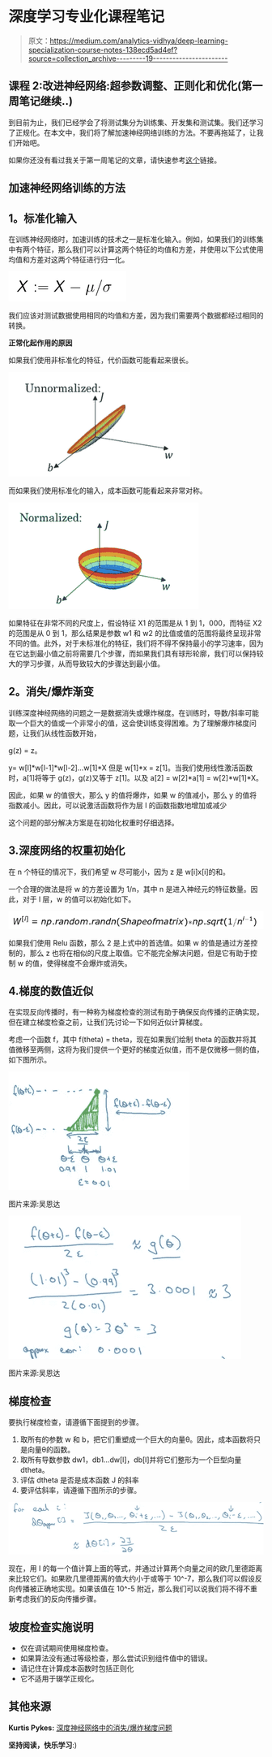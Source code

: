 # 深度学习专业化课程笔记

> 原文：<https://medium.com/analytics-vidhya/deep-learning-specialization-course-notes-138ecd5ad4ef?source=collection_archive---------19----------------------->

## 课程 2:改进神经网络:超参数调整、正则化和优化(第一周笔记继续..)

到目前为止，我们已经学会了将测试集分为训练集、开发集和测试集。我们还学习了正规化。在本文中，我们将了解加速神经网络训练的方法。不要再拖延了，让我们开始吧。

如果你还没有看过我关于第一周笔记的文章，请快速参考[这个](https://link.medium.com/7dLKWMxMfdb)链接。

## 加速神经网络训练的方法

## **1。标准化输入**

在训练神经网络时，加速训练的技术之一是标准化输入。例如，如果我们的训练集中有两个特征，那么我们可以计算这两个特征的均值和方差，并使用以下公式使用均值和方差对这两个特征进行归一化。

![](img/2f806253f9481ee2b2cf4e94c5f40f52.png)

我们应该对测试数据使用相同的均值和方差，因为我们需要两个数据都经过相同的转换。

**正常化起作用的原因**

如果我们使用非标准化的特征，代价函数可能看起来很长。

![](img/a9aa5774327bb52485595088bd4dcca5.png)

而如果我们使用标准化的输入，成本函数可能看起来非常对称。

![](img/610a54190dfbd810b426e06b9fa7d311.png)

如果特征在非常不同的尺度上，假设特征 X1 的范围是从 1 到 1，000，而特征 X2 的范围是从 0 到 1，那么结果是参数 w1 和 w2 的比值或值的范围将最终呈现非常不同的值。此外，对于未标准化的特征，我们将不得不保持最小的学习速率，因为在它达到最小值之前将需要几个步骤，而如果我们具有球形轮廓，我们可以保持较大的学习步骤，从而导致较大的步骤达到最小值。

## **2。消失/爆炸渐变**

训练深度神经网络的问题之一是数据消失或爆炸梯度。在训练时，导数/斜率可能取一个巨大的值或一个非常小的值，这会使训练变得困难。为了理解爆炸梯度问题，让我们从线性函数开始，

g(z) = z。

y= w[l]*w[l-1]*w[l-2]…w[1]*X 但是 w[1]*x = z[1]。当我们使用线性激活函数时，a[1]将等于 g(z)，g(z)又等于 z[1]。以及 a[2] = w[2]*a[1] = w[2]*w[1]*X。

因此，如果 w 的值很大，那么 y 的值将爆炸，如果 w 的值减小，那么 y 的值将指数减小。因此，可以说激活函数将作为层 l 的函数指数地增加或减少

这个问题的部分解决方案是在初始化权重时仔细选择。

## 3.深度网络的权重初始化

在 n 个特征的情况下，我们希望 w 尽可能小，因为 z 是 w[i]x[i]的和。

一个合理的做法是将 w 的方差设置为 1/n，其中 n 是进入神经元的特征数量。因此，对于 l 层，w 的值可以初始化如下。

![](img/cb113c9a2d92dbe172516520bc97a3fb.png)

如果我们使用 Relu 函数，那么 2 是上式中的首选值。如果 w 的值是通过方差控制的，那么 z 也将在相似的尺度上取值。它不能完全解决问题，但是它有助于控制 w 的值，使得梯度不会爆炸或消失。

## 4.梯度的数值近似

在实现反向传播时，有一种称为梯度检查的测试有助于确保反向传播的正确实现，但在建立梯度检查之前，让我们先讨论一下如何近似计算梯度。

考虑一个函数 f，其中 f(theta) = theta，现在如果我们绘制 theta 的函数并将其值微移至两侧，这将为我们提供一个更好的梯度近似值，而不是仅微移一侧的值，如下图所示。

![](img/ed0d3db414ac4e2647012227ed98557d.png)

图片来源:吴恩达

![](img/0dc1ad68c1ad62f31170d9f609b7e39a.png)

图片来源:吴恩达

## 梯度检查

要执行梯度检查，请遵循下面提到的步骤。

1.  取所有的参数 w 和 b，把它们重塑成一个巨大的向量θ。因此，成本函数将只是向量θ的函数。
2.  取所有导数参数 dw1，db1…dw[l]，db[l]并将它们整形为一个巨型向量 dtheta。
3.  评估 dtheta 是否是成本函数 J 的斜率
4.  要评估斜率，请遵循下图所示的步骤。

![](img/0b3d1fb56c2aab4108d4ad304b377648.png)

现在，用 I 的每一个值计算上面的等式，并通过计算两个向量之间的欧几里德距离来比较它们。如果欧几里德距离的值大约小于或等于 10^-7，那么我们可以假设反向传播被正确地实现。如果该值在 10^-5 附近，那么我们可以说我们将不得不重新考虑我们的反向传播步骤。

## **坡度检查实施说明**

*   仅在调试期间使用梯度检查。
*   如果算法没有通过等级检查，那么尝试识别组件值中的错误。
*   请记住在计算成本函数时包括正则化
*   它不适用于辍学正规化。

## **其他来源**

**Kurtis Pykes:** [深度神经网络中的消失/爆炸梯度问题](https://towardsdatascience.com/the-vanishing-exploding-gradient-problem-in-deep-neural-networks-191358470c11)

**坚持阅读，快乐学习**:)